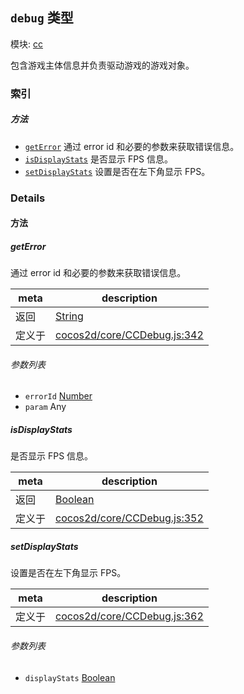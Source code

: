 ## `debug` 类型



模块: [cc](../modules/cc.md)


包含游戏主体信息并负责驱动游戏的游戏对象。



### 索引



##### 方法

  - [`getError`](#geterror) 通过 error id 和必要的参数来获取错误信息。
  - [`isDisplayStats`](#isdisplaystats) 是否显示 FPS 信息。
  - [`setDisplayStats`](#setdisplaystats) 设置是否在左下角显示 FPS。



### Details




<!-- Method Block -->
#### 方法


##### getError

通过 error id 和必要的参数来获取错误信息。

| meta | description |
|------|-------------|
| 返回 | <a href="https://developer.mozilla.org/en/JavaScript/Reference/Global_Objects/String" class="crosslink external" target="_blank">String</a> 
| 定义于 | [cocos2d/core/CCDebug.js:342](https://github.com/cocos-creator/engine/blob/22ca6465effd8063cb95e509843b8bef3d880759/cocos2d/core/CCDebug.js#L342) |

###### 参数列表
- `errorId` <a href="https://developer.mozilla.org/en/JavaScript/Reference/Global_Objects/Number" class="crosslink external" target="_blank">Number</a> 
- `param` Any 


##### isDisplayStats

是否显示 FPS 信息。

| meta | description |
|------|-------------|
| 返回 | <a href="https://developer.mozilla.org/en/JavaScript/Reference/Global_Objects/Boolean" class="crosslink external" target="_blank">Boolean</a> 
| 定义于 | [cocos2d/core/CCDebug.js:352](https://github.com/cocos-creator/engine/blob/22ca6465effd8063cb95e509843b8bef3d880759/cocos2d/core/CCDebug.js#L352) |



##### setDisplayStats

设置是否在左下角显示 FPS。

| meta | description |
|------|-------------|
| 定义于 | [cocos2d/core/CCDebug.js:362](https://github.com/cocos-creator/engine/blob/22ca6465effd8063cb95e509843b8bef3d880759/cocos2d/core/CCDebug.js#L362) |

###### 参数列表
- `displayStats` <a href="https://developer.mozilla.org/en/JavaScript/Reference/Global_Objects/Boolean" class="crosslink external" target="_blank">Boolean</a> 



